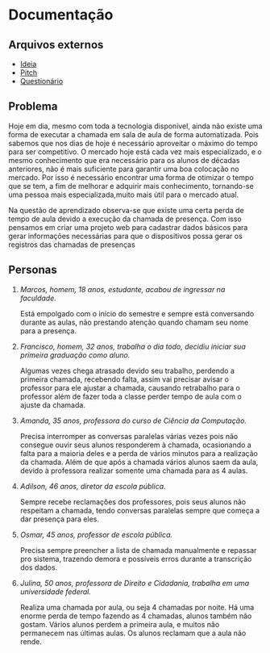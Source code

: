 # Documentação #

## Arquivos externos
* [Ideia](https://onedrive.live.com/?authkey=%21ACY4Fq7g23d%5FqLg&cid=8776CC0EFC5BD528&id=8776CC0EFC5BD528%21210&parId=root&o=OneUp)
* [Pitch](https://www.canva.com/design/DAEKtw7avlo/i2FfVXz-y2tU2q1V-nFxMA)
* [Questionário](https://docs.google.com/forms/d/1j1xlpr3T0JDfGm4e8c68TTTYrsgRgf2LutRiHaCLidI)

## Problema

Hoje em dia, mesmo com toda a tecnologia disponível, ainda não existe uma forma de executar a chamada em sala de aula de forma automatizada. Pois sabemos que nos dias de hoje é necessário aproveitar o máximo do tempo para ser competitivo. O mercado hoje está cada vez mais especializado, e o mesmo conhecimento que era necessário para os alunos de décadas anteriores, não é mais suficiente para garantir uma boa colocação no mercado. Por isso é necessário encontrar uma forma de otimizar o tempo que se tem, a fim de melhorar e adquirir mais conhecimento, tornando-se uma pessoa mais especializada,muito mais útil para o mercado atual.

Na questão de aprendizado observa-se que existe uma certa perda de tempo de aula devido a execução da chamada de presença. Com isso pensamos em criar uma projeto web para cadastrar dados básicos para gerar informações necessárias para que o dispositivos possa gerar os registros das chamadas de presenças

## Personas

1. *Marcos, homem, 18 anos, estudante, acabou de ingressar na faculdade.*

    Está empolgado com o início do semestre e sempre está conversando durante as aulas, não prestando atenção quando chamam seu nome para a presença.

1. *Francisco, homem, 32 anos, trabalha o dia todo, decidiu iniciar sua primeira graduação como aluno.*

    Algumas vezes chega atrasado devido seu trabalho, perdendo a primeira chamada, recebendo falta, assim vai precisar avisar o professor para ele ajustar a chamada, causando retrabalho para o professor além de fazer toda a classe perder tempo de aula com o ajuste da chamada.

1. *Amanda, 35 anos, professora do curso de Ciência da Computação.*

    Precisa interromper as conversas paralelas várias vezes pois não consegue ouvir seus alunos responderem à chamada, ocasionando a falta para a maioria deles e a perda de vários minutos para a realização da chamada. Além de que após a chamada vários alunos saem da aula, devido à professora realizar somente uma chamada para as 4 aulas.

1. *Adilson, 46 anos, diretor da escola pública.*

    Sempre recebe reclamações dos professores, pois seus alunos não respeitam a chamada, tendo conversas paralelas sempre que começa a dar presença para eles.

1. *Osmar, 45 anos, professor de escola pública.*

    Precisa sempre preencher a lista de chamada manualmente e repassar pro sistema, trazendo demora e possíveis erros durante a transcrição dos dados.

1. *Julina, 50 anos, professora de Direito e Cidadania, trabalha em uma universidade federal.*

    Realiza uma chamada por aula, ou seja 4 chamadas por noite. Há uma enorme perda de tempo fazendo as 4 chamadas, alunos também não gostam. Vários alunos perdem a primeira aula, e muitos não permanecem nas últimas aulas. Os alunos reclamam que a aula não rende.

